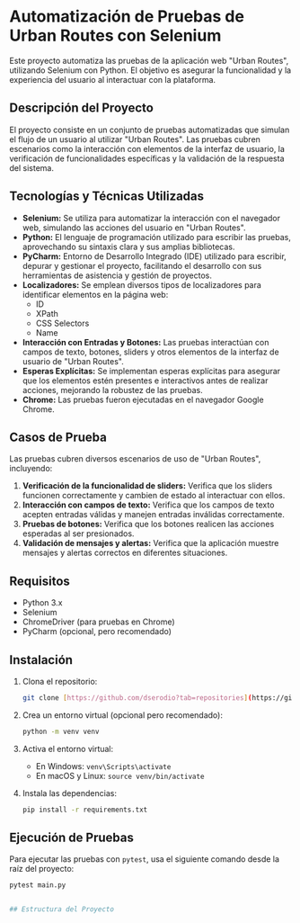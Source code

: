 # Automatización de Pruebas de Urban Routes con Selenium

Este proyecto automatiza las pruebas de la aplicación web "Urban Routes", utilizando Selenium con Python. El objetivo es asegurar la funcionalidad y la experiencia del usuario al interactuar con la plataforma.

## Descripción del Proyecto

El proyecto consiste en un conjunto de pruebas automatizadas que simulan el flujo de un usuario al utilizar "Urban Routes". Las pruebas cubren escenarios como la interacción con elementos de la interfaz de usuario, la verificación de funcionalidades específicas y la validación de la respuesta del sistema.

## Tecnologías y Técnicas Utilizadas

* **Selenium:** Se utiliza para automatizar la interacción con el navegador web, simulando las acciones del usuario en "Urban Routes".
* **Python:** El lenguaje de programación utilizado para escribir las pruebas, aprovechando su sintaxis clara y sus amplias bibliotecas.
* **PyCharm:** Entorno de Desarrollo Integrado (IDE) utilizado para escribir, depurar y gestionar el proyecto, facilitando el desarrollo con sus herramientas de asistencia y gestión de proyectos.
* **Localizadores:** Se emplean diversos tipos de localizadores para identificar elementos en la página web:
    * ID
    * XPath
    * CSS Selectors
    * Name
* **Interacción con Entradas y Botones:** Las pruebas interactúan con campos de texto, botones, sliders y otros elementos de la interfaz de usuario de "Urban Routes".
* **Esperas Explícitas:** Se implementan esperas explícitas para asegurar que los elementos estén presentes e interactivos antes de realizar acciones, mejorando la robustez de las pruebas.
* **Chrome:** Las pruebas fueron ejecutadas en el navegador Google Chrome.

## Casos de Prueba

Las pruebas cubren diversos escenarios de uso de "Urban Routes", incluyendo:

1.  **Verificación de la funcionalidad de sliders:** Verifica que los sliders funcionen correctamente y cambien de estado al interactuar con ellos.
2.  **Interacción con campos de texto:** Verifica que los campos de texto acepten entradas válidas y manejen entradas inválidas correctamente.
3.  **Pruebas de botones:** Verifica que los botones realicen las acciones esperadas al ser presionados.
4.  **Validación de mensajes y alertas:** Verifica que la aplicación muestre mensajes y alertas correctos en diferentes situaciones.

## Requisitos

* Python 3.x
* Selenium
* ChromeDriver (para pruebas en Chrome)
* PyCharm (opcional, pero recomendado)

## Instalación

1.  Clona el repositorio:

    ```bash
    git clone [https://github.com/dserodio?tab=repositories](https://github.com/dserodio?tab=repositories)
    ```

2.  Crea un entorno virtual (opcional pero recomendado):

    ```bash
    python -m venv venv
    ```

3.  Activa el entorno virtual:

    * En Windows: `venv\Scripts\activate`
    * En macOS y Linux: `source venv/bin/activate`

4.  Instala las dependencias:

    ```bash
    pip install -r requirements.txt
    ```

## Ejecución de Pruebas

Para ejecutar las pruebas con `pytest`, usa el siguiente comando desde la raíz del proyecto:

```bash
pytest main.py


## Estructura del Proyecto
